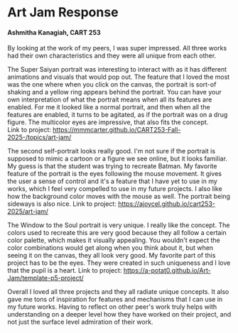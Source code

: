 # Art Jam Response
#### Ashmitha Kanagiah, CART 253


By looking at the work of my peers, I was super impressed. All three works had their own characteristics and they were all unique from each other.


The Super Saiyan portrait was interesting to interact with as it has different animations and visuals that would pop out. The feature that I loved the most was the one where when you click on the canvas, the portrait is sort-of shaking and a yellow ring appears behind the portrait. You can have your own interpretation of what the portrait means when all its features are enabled. For me it looked like a normal portrait, and then when all the features are enabled, it turns to be agitated, as if the portrait was on a drug figure. The multicolor eyes are impressive, that also fits the concept.  
Link to project: https://mmmcarter.github.io/CART253-Fall-2025-/topics/art-jam/


The second self-portrait looks really good. I'm not sure if the portrait is supposed to mimic a cartoon or a figure we see online, but it looks familiar. My guess is that the student was trying to recreate Batman. My favorite feature of the portrait is the eyes following the mouse movement. It gives the user a sense of control and it's a feature that I have yet to use in my works, which I feel very compelled to use in my future projects. I also like how the background color moves with the mouse as well. The portrait being sideways is also nice.
Link to project: https://ajoycel.github.io/cart253-2025/art-jam/


The Window to the Soul portrait is very unique. I really like the concept. The colors used to recreate this are very good because they all follow a certain color palette, which makes it visually appealing. You wouldn't expect the color combinations would get along when you think about it, but when seeing it on the canvas, they all look very good. My favorite part of this project has to be the eyes. They were created in such uniqueness and I love that the pupil is a heart.
Link to project: https://a-potat0.github.io/Art-Jam/template-p5-project/


Overall I loved all three projects and they all radiate unique concepts. It also gave me tons of inspiration for features and mechanisms that I can use in my future works. Having to reflect on other peer's work truly helps with understanding on a deeper level how they have worked on their project, and not just the surface level admiration of their work.
